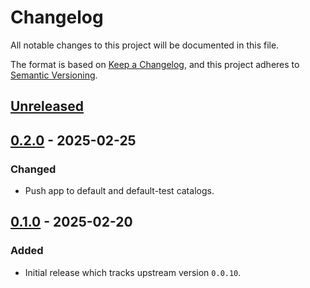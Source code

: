 # Changelog

All notable changes to this project will be documented in this file.

The format is based on [Keep a Changelog](https://keepachangelog.com/en/1.0.0/),
and this project adheres to [Semantic Versioning](https://semver.org/spec/v2.0.0.html).

## [Unreleased]

## [0.2.0] - 2025-02-25

### Changed

- Push app to default and default-test catalogs.

## [0.1.0] - 2025-02-20

### Added

- Initial release which tracks upstream version `0.0.10`.

[Unreleased]: https://github.com/giantswarm/kube-vip-cloud-provider-app/compare/v0.2.0...HEAD
[0.2.0]: https://github.com/giantswarm/kube-vip-cloud-provider-app/compare/v0.1.0...v0.2.0
[0.1.0]: https://github.com/giantswarm/kube-vip-cloud-provider-app/releases/tag/v0.1.0

